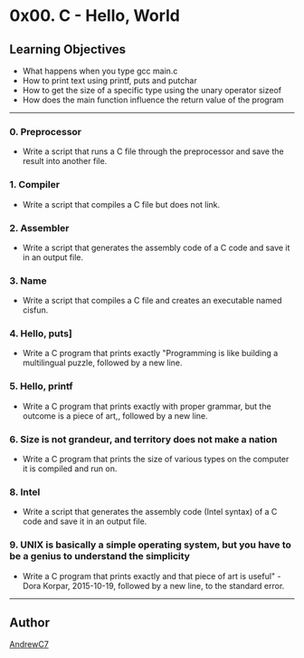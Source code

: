 # 0x00. C - Hello, World

## Learning Objectives

* What happens when you type gcc main.c
* How to print text using printf, puts and putchar
* How to get the size of a specific type using the unary operator sizeof
* How does the main function influence the return value of the program

---

### 0. Preprocessor
* Write a script that runs a C file through the preprocessor and save the result into another file.


### 1. Compiler
* Write a script that compiles a C file but does not link.


### 2. Assembler
* Write a script that generates the assembly code of a C code and save it in an output file.

### 3. Name
* Write a script that compiles a C file and creates an executable named cisfun.


### 4. Hello, puts]
* Write a C program that prints exactly "Programming is like building a multilingual puzzle, followed by a new line.


### 5. Hello, printf
* Write a C program that prints exactly with proper grammar, but the outcome is a piece of art,, followed by a new line.


### 6. Size is not grandeur, and territory does not make a nation
* Write a C program that prints the size of various types on the computer it is compiled and run on.


### 8. Intel
* Write a script that generates the assembly code (Intel syntax) of a C code and save it in an output file.


### 9. UNIX is basically a simple operating system, but you have to be a genius to understand the simplicity
* Write a C program that prints exactly and that piece of art is useful" - Dora Korpar, 2015-10-19, followed by a new line, to the standard error.


---

## Author
[AndrewC7](https://github.com/AndrewC7)
